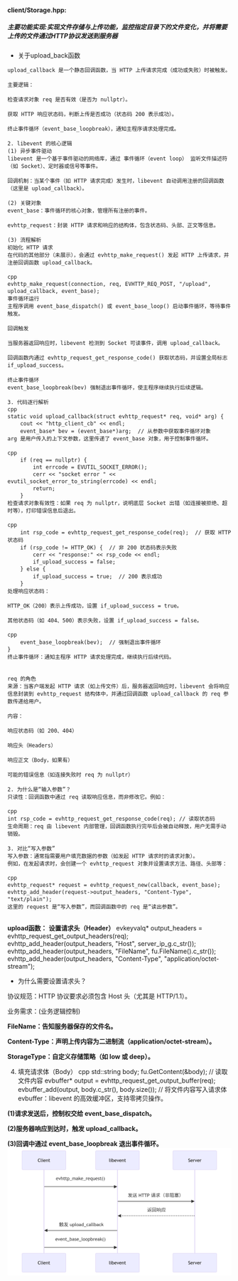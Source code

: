 #### client/Storage.hpp:

##### 主要功能实现:实现文件存储与上传功能，监控指定目录下的文件变化，并将需要上传的文件通过HTTP协议发送到服务器
- 关于upload_back函数

```
upload_callback 是一个静态回调函数，当 HTTP 上传请求完成（成功或失败）时被触发。

主要逻辑：

检查请求对象 req 是否有效（是否为 nullptr）。

获取 HTTP 响应状态码，判断上传是否成功（状态码 200 表示成功）。

终止事件循环（event_base_loopbreak），通知主程序请求处理完成。

2. libevent 的核心逻辑
(1) 异步事件驱动
libevent 是一个基于事件驱动的网络库，通过 事件循环（event loop） 监听文件描述符（如 Socket）、定时器或信号等事件。

回调机制：当某个事件（如 HTTP 请求完成）发生时，libevent 自动调用注册的回调函数（这里是 upload_callback）。

(2) 关键对象
event_base：事件循环的核心对象，管理所有注册的事件。

evhttp_request：封装 HTTP 请求和响应的结构体，包含状态码、头部、正文等信息。

(3) 流程解析
初始化 HTTP 请求
在代码的其他部分（未展示），会通过 evhttp_make_request() 发起 HTTP 上传请求，并注册回调函数 upload_callback。

cpp
evhttp_make_request(connection, req, EVHTTP_REQ_POST, "/upload", upload_callback, event_base);
事件循环运行
主程序调用 event_base_dispatch() 或 event_base_loop() 启动事件循环，等待事件触发。

回调触发

当服务器返回响应时，libevent 检测到 Socket 可读事件，调用 upload_callback。

回调函数内通过 evhttp_request_get_response_code() 获取状态码，并设置全局标志 if_upload_success。

终止事件循环
event_base_loopbreak(bev) 强制退出事件循环，使主程序继续执行后续逻辑。

3. 代码逐行解析
cpp
static void upload_callback(struct evhttp_request* req, void* arg) {
    cout << "http_client_cb" << endl;
    event_base* bev = (event_base*)arg;  // 从参数中获取事件循环对象
arg 是用户传入的上下文参数，这里传递了 event_base 对象，用于控制事件循环。

cpp
    if (req == nullptr) {
        int errcode = EVUTIL_SOCKET_ERROR();
        cerr << "socket error " << evutil_socket_error_to_string(errcode) << endl;
        return;
    }
检查请求对象有效性：如果 req 为 nullptr，说明底层 Socket 出错（如连接被拒绝、超时等），打印错误信息后退出。

cpp
    int rsp_code = evhttp_request_get_response_code(req);  // 获取 HTTP 状态码
    if (rsp_code != HTTP_OK) {  // 非 200 状态码表示失败
        cerr << "response:" << rsp_code << endl;
        if_upload_success = false;
    } else {
        if_upload_success = true;  // 200 表示成功
    }
处理响应状态码：

HTTP_OK（200）表示上传成功，设置 if_upload_success = true。

其他状态码（如 404、500）表示失败，设置 if_upload_success = false。

cpp
    event_base_loopbreak(bev);  // 强制退出事件循环
}
终止事件循环：通知主程序 HTTP 请求处理完成，继续执行后续代码。


req 的角色
来源：当客户端发起 HTTP 请求（如上传文件）后，服务器返回响应时，libevent 会将响应信息封装到 evhttp_request 结构体中，并通过回调函数 upload_callback 的 req 参数传递给用户。

内容：

响应状态码（如 200、404）

响应头（Headers）

响应正文（Body，如果有）

可能的错误信息（如连接失败时 req 为 nullptr）

2. 为什么是“输入参数”？
只读性：回调函数中通过 req 读取响应信息，而非修改它。例如：

cpp
int rsp_code = evhttp_request_get_response_code(req); // 读取状态码
生命周期：req 由 libevent 内部管理，回调函数执行完毕后会被自动释放，用户无需手动销毁。

3. 对比“写入参数”
写入参数：通常指需要用户填充数据的参数（如发起 HTTP 请求时的请求对象）。
例如，在发起请求时，会创建一个 evhttp_request 对象并设置请求方法、路径、头部等：

cpp
evhttp_request* request = evhttp_request_new(callback, event_base);
evhttp_add_header(request->output_headers, "Content-Type", "text/plain");
这里的 request 是“写入参数”，而回调函数中的 req 是“读出参数”。


```

**upload函数：**
**设置请求头（Header）**
evkeyvalq* output_headers = evhttp_request_get_output_headers(req);
evhttp_add_header(output_headers, "Host", server_ip_g.c_str());
evhttp_add_header(output_headers, "FileName", fu.FileName().c_str());
evhttp_add_header(output_headers, "Content-Type", "application/octet-stream");

- 为什么需要设置请求头？

协议规范：HTTP 协议要求必须包含 Host 头（尤其是 HTTP/1.1）。

业务需求：(业务逻辑控制)

**FileName：告知服务器保存的文件名。**

**Content-Type：声明上传内容为二进制流（application/octet-stream）。**

**StorageType：自定义存储策略（如 low 或 deep）。**

4. 填充请求体（Body）
cpp
std::string body;
fu.GetContent(&body);  // 读取文件内容
evbuffer* output = evhttp_request_get_output_buffer(req);
evbuffer_add(output, body.c_str(), body.size());  // 将文件内容写入请求体
evbuffer：libevent 的高效缓冲区，支持零拷贝操作。


**(1)请求发送后，控制权交给 event_base_dispatch。**

**(2)服务器响应到达时，触发 upload_callback。**

**(3)回调中通过 event_base_loopbreak 退出事件循环。**
![](./图片/upload.png)